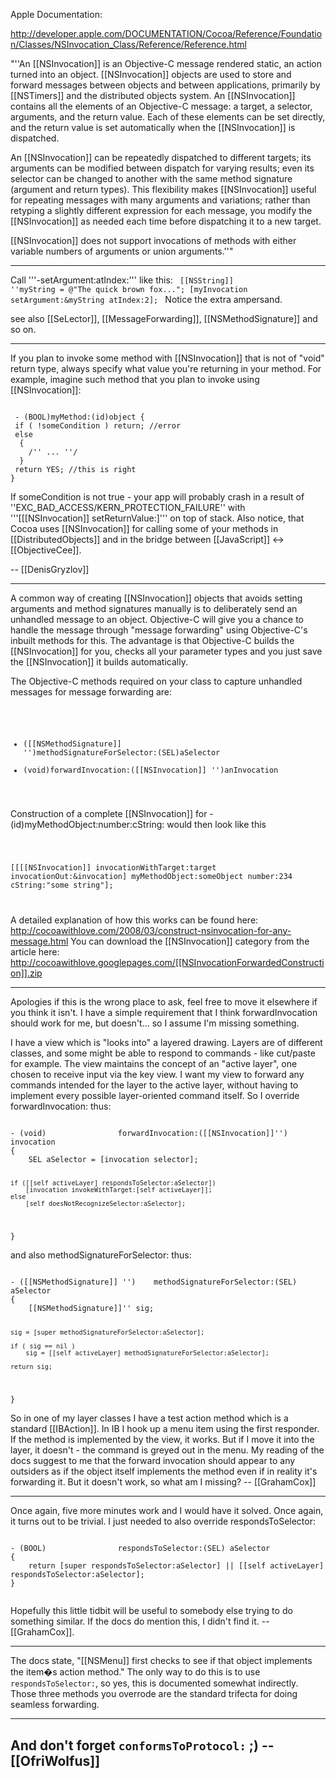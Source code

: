 Apple Documentation:

http://developer.apple.com/DOCUMENTATION/Cocoa/Reference/Foundation/Classes/NSInvocation_Class/Reference/Reference.html

"''An [[NSInvocation]] is an Objective-C message rendered static, an action turned into an object. [[NSInvocation]] objects are used to store and forward messages between objects and between applications, primarily by [[NSTimers]] and the distributed objects system. An [[NSInvocation]] contains all the elements of an Objective-C message: a target, a selector, arguments, and the return value. Each of these elements can be set directly, and the return value is set automatically when the [[NSInvocation]] is dispatched.

An [[NSInvocation]] can be repeatedly dispatched to different targets; its arguments can be modified between dispatch for varying results; even its selector can be changed to another with the same method signature (argument and return types). This flexibility makes [[NSInvocation]] useful for repeating messages with many arguments and variations; rather than retyping a slightly different expression for each message, you modify the [[NSInvocation]] as needed each time before dispatching it to a new target.

[[NSInvocation]] does not support invocations of methods with either variable numbers of arguments or union arguments.''"

----

Call '''-setArgument:atIndex:''' like this:
<code>
[[NSString]] ''myString = @"The quick brown fox...";
[myInvocation setArgument:&myString atIndex:2];
</code>
Notice the extra ampersand.

see also [[SeLector]], [[MessageForwarding]], [[NSMethodSignature]] and so on.

----

If you plan to invoke some method with [[NSInvocation]] that is not of "void" return type, always specify what value you're returning in your method. For example, imagine such method that you plan to invoke using [[NSInvocation]]:

<code>
 - (BOOL)myMethod:(id)object {
 if ( !someCondition ) return; //error
 else 
  {
    /'' ... ''/
  }
 return YES; //this is right
}
</code>

If someCondition is not true - your app will probably crash in a result of ''EXC_BAD_ACCESS/KERN_PROTECTION_FAILURE'' with '''[[[NSInvocation]] setReturnValue:]''' on top of stack. 
Also notice, that Cocoa uses [[NSInvocation]] for calling some of your methods in [[DistributedObjects]] and in the bridge between [[JavaScript]] <-> [[ObjectiveCee]].

-- [[DenisGryzlov]]

----

A common way of creating [[NSInvocation]] objects that avoids setting arguments and method signatures manually is to deliberately send an unhandled message to an object. Objective-C will give you a chance to handle the message through "message forwarding" using Objective-C's inbuilt methods for this. The advantage is that Objective-C builds the [[NSInvocation]] for you, checks all your parameter types and you just save the [[NSInvocation]] it builds automatically.

The Objective-C methods required on your class to capture unhandled messages for message forwarding are:

<code>

- ([[NSMethodSignature]] '')methodSignatureForSelector:(SEL)aSelector
- (void)forwardInvocation:([[NSInvocation]] '')anInvocation

</code>

Construction of a complete [[NSInvocation]] for -(id)myMethodObject:number:cString: would then look like this

<code>

[[[[NSInvocation]] invocationWithTarget:target invocationOut:&invocation]
    myMethodObject:someObject
    number:234
    cString:"some string"];

</code>

A detailed explanation of how this works can be found here: http://cocoawithlove.com/2008/03/construct-nsinvocation-for-any-message.html
You can download the [[NSInvocation]] category from the article here: http://cocoawithlove.googlepages.com/[[NSInvocationForwardedConstruction]].zip

----

Apologies if this is the wrong place to ask, feel free to move it elsewhere if you think it isn't. I have a simple requirement that I think forwardInvocation should work for me, but doesn't... so I assume I'm missing something.

I have a view which is "looks into" a layered drawing. Layers are of different classes, and some might be able to respond to commands - like cut/paste for example. The view maintains the concept of an "active layer", one chosen to receive input via the key view. I want my view to forward any commands intended for the layer to the active layer, without having to implement every possible layer-oriented command itself. So I override forwardInvocation: thus:

<code>
- (void)				forwardInvocation:([[NSInvocation]]'') invocation
{
	SEL aSelector = [invocation selector];
 
    if ([[self activeLayer] respondsToSelector:aSelector])
        [invocation invokeWithTarget:[self activeLayer]];
    else
        [self doesNotRecognizeSelector:aSelector];
}
</code>

and also methodSignatureForSelector: thus:

<code>
- ([[NSMethodSignature]] '')	methodSignatureForSelector:(SEL) aSelector
{
	[[NSMethodSignature]]'' sig;
	
	sig = [super methodSignatureForSelector:aSelector];
	
	if ( sig == nil )
		sig = [[self activeLayer] methodSignatureForSelector:aSelector];
		
	return sig;
}
</code>

So in one of my layer classes I have a test action method which is a standard [[IBAction]]. In IB I hook up a menu item using the first responder. If the method is implemented by the view, it works. But if I move it into the layer, it doesn't - the command is greyed out in the menu. My reading of the docs suggest to me that the forward invocation should appear to any outsiders as if the object itself implements the method even if in reality it's forwarding it. But it doesn't work, so what am I missing? -- [[GrahamCox]]

----

Once again, five more minutes work and I would have it solved. Once again, it turns out to be trivial. I just needed to also override respondsToSelector:

<code>
- (BOOL)				respondsToSelector:(SEL) aSelector
{
	return [super respondsToSelector:aSelector] || [[self activeLayer] respondsToSelector:aSelector];
}

</code>

Hopefully this little tidbit will be useful to somebody else trying to do something similar. If the docs do mention this, I didn't find it. -- [[GrahamCox]].

----
The docs state, "[[NSMenu]] first checks to see if that object implements the item�s action method." The only way to do this is to use <code>respondsToSelector:</code>, so yes, this is documented somewhat indirectly. Those three methods you overrode are the standard trifecta for doing seamless forwarding.

----
And don't forget <code>conformsToProtocol:</code> ;)
-- [[OfriWolfus]]
----